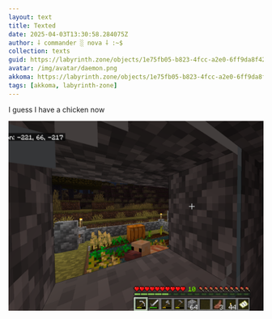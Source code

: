 ```yaml
---
layout: text
title: Texted
date: 2025-04-03T13:30:58.284075Z
author: ⸸ commander ░ nova ⸸ :~$
collection: texts
guid: https://labyrinth.zone/objects/1e75fb05-b823-4fcc-a2e0-6ff9da8f4265
avatar: /img/avatar/daemon.png
akkoma: https://labyrinth.zone/objects/1e75fb05-b823-4fcc-a2e0-6ff9da8f4265
tags: [akkoma, labyrinth-zone]
---
```


<p>I guess I have a chicken now</p><img src="/assets/text_media/003cc20ab0aaf5a344eb150c06b766b083efb5c082def8efbaed5ea5ccb0db7e.png" alt="" />